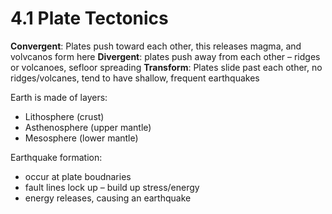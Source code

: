 # 4.1 Plate Tectonics

**Convergent**: Plates push toward each other, this releases magma, and volvcanos form here
**Divergent**: plates push away from each other – ridges or volcanoes, sefloor spreading
**Transform**: Plates slide past each other, no ridges/volcanes, tend to have shallow, frequent earthquakes

Earth is made of layers:
- Lithosphere (crust)
- Asthenosphere (upper mantle)
- Mesosphere (lower mantle)

Earthquake formation:
- occur at plate boudnaries
- fault lines lock up – build up stress/energy
- energy releases, causing an earthquake


